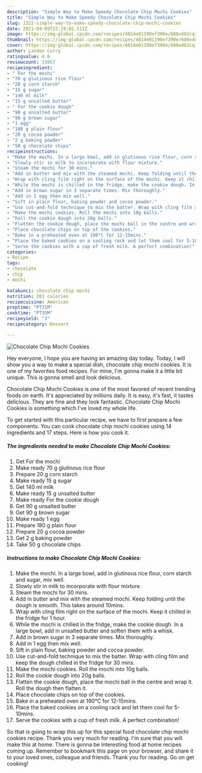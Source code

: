 ```yaml
---
description: "Simple Way to Make Speedy Chocolate Chip Mochi Cookies"
title: "Simple Way to Make Speedy Chocolate Chip Mochi Cookies"
slug: 1322-simple-way-to-make-speedy-chocolate-chip-mochi-cookies
date: 2021-04-09T22:19:02.511Z
image: https://img-global.cpcdn.com/recipes/4814e01190ef390e/680x482cq70/chocolate-chip-mochi-cookies-recipe-main-photo.jpg
thumbnail: https://img-global.cpcdn.com/recipes/4814e01190ef390e/680x482cq70/chocolate-chip-mochi-cookies-recipe-main-photo.jpg
cover: https://img-global.cpcdn.com/recipes/4814e01190ef390e/680x482cq70/chocolate-chip-mochi-cookies-recipe-main-photo.jpg
author: Landon Curry
ratingvalue: 4.6
reviewcount: 33957
recipeingredient:
- " For the mochi"
- "70 g glutinous rice flour"
- "20 g corn starch"
- "15 g sugar"
- "140 ml milk"
- "15 g unsalted butter"
- " For the cookie dough"
- "90 g unsalted butter"
- "90 g brown sugar"
- "1 egg"
- "180 g plain flour"
- "20 g cocoa powder"
- "2 g baking powder"
- "50 g chocolate chips"
recipeinstructions:
- "Make the mochi. In a large bowl, add in glutinous rice flour, corn starch and sugar, mix well."
- "Slowly stir in milk to incorporate with flour mixture."
- "Steam the mochi for 30 mins."
- "Add in butter and mix with the steamed mochi. Keep folding until the dough is smooth. This takes around 10mins."
- "Wrap with cling film right on the surface of the mochi. Keep it chilled in the fridge for 1 hour."
- "While the mochi is chilled in the fridge, make the cookie dough. In a large bowl, add in unsalted butter and soften them with a whisk."
- "Add in brown sugar in 3 separate times. Mix thoroughly."
- "Add in 1 egg then mix well."
- "Sift in plain flour, baking powder and cocoa powder."
- "Use cut-and-fold technique to mix the batter. Wrap with cling film and keep the dough chilled in the fridge for 30 mins."
- "Make the mochi cookies. Roll the mochi into 10g balls."
- "Roll the cookie dough into 20g balls."
- "Flatten the cookie dough, place the mochi ball in the centre and wrap it. Roll the dough then flatten it."
- "Place chocolate chips on top of the cookies."
- "Bake in a preheated oven at 190°C for 12-15mins."
- "Place the baked cookies on a cooling rack and let them cool for 5-10mins."
- "Serve the cookies with a cup of fresh milk. A perfect combination!"
categories:
- Recipe
tags:
- chocolate
- chip
- mochi

katakunci: chocolate chip mochi 
nutrition: 203 calories
recipecuisine: American
preptime: "PT31M"
cooktime: "PT35M"
recipeyield: "3"
recipecategory: Dessert

---
```



![Chocolate Chip Mochi Cookies](https://img-global.cpcdn.com/recipes/4814e01190ef390e/680x482cq70/chocolate-chip-mochi-cookies-recipe-main-photo.jpg)

Hey everyone, I hope you are having an amazing day today. Today, I will show you a way to make a special dish, chocolate chip mochi cookies. It is one of my favorites food recipes. For mine, I'm gonna make it a little bit unique. This is gonna smell and look delicious.

Chocolate Chip Mochi Cookies is one of the most favored of recent trending foods on earth. It's appreciated by millions daily. It is easy, it's fast, it tastes delicious. They are fine and they look fantastic. Chocolate Chip Mochi Cookies is something which I've loved my whole life.




To get started with this particular recipe, we have to first prepare a few components. You can cook chocolate chip mochi cookies using 14 ingredients and 17 steps. Here is how you cook it.

<!--inarticleads1-->

##### The ingredients needed to make Chocolate Chip Mochi Cookies:

1. Get  For the mochi
1. Make ready 70 g glutinous rice flour
1. Prepare 20 g corn starch
1. Make ready 15 g sugar
1. Get 140 ml milk
1. Make ready 15 g unsalted butter
1. Make ready  For the cookie dough
1. Get 90 g unsalted butter
1. Get 90 g brown sugar
1. Make ready 1 egg
1. Prepare 180 g plain flour
1. Prepare 20 g cocoa powder
1. Get 2 g baking powder
1. Take 50 g chocolate chips




<!--inarticleads2-->

##### Instructions to make Chocolate Chip Mochi Cookies:

1. Make the mochi. In a large bowl, add in glutinous rice flour, corn starch and sugar, mix well.
1. Slowly stir in milk to incorporate with flour mixture.
1. Steam the mochi for 30 mins.
1. Add in butter and mix with the steamed mochi. Keep folding until the dough is smooth. This takes around 10mins.
1. Wrap with cling film right on the surface of the mochi. Keep it chilled in the fridge for 1 hour.
1. While the mochi is chilled in the fridge, make the cookie dough. In a large bowl, add in unsalted butter and soften them with a whisk.
1. Add in brown sugar in 3 separate times. Mix thoroughly.
1. Add in 1 egg then mix well.
1. Sift in plain flour, baking powder and cocoa powder.
1. Use cut-and-fold technique to mix the batter. Wrap with cling film and keep the dough chilled in the fridge for 30 mins.
1. Make the mochi cookies. Roll the mochi into 10g balls.
1. Roll the cookie dough into 20g balls.
1. Flatten the cookie dough, place the mochi ball in the centre and wrap it. Roll the dough then flatten it.
1. Place chocolate chips on top of the cookies.
1. Bake in a preheated oven at 190°C for 12-15mins.
1. Place the baked cookies on a cooling rack and let them cool for 5-10mins.
1. Serve the cookies with a cup of fresh milk. A perfect combination!




So that is going to wrap this up for this special food chocolate chip mochi cookies recipe. Thank you very much for reading. I'm sure that you will make this at home. There is gonna be interesting food at home recipes coming up. Remember to bookmark this page on your browser, and share it to your loved ones, colleague and friends. Thank you for reading. Go on get cooking!
